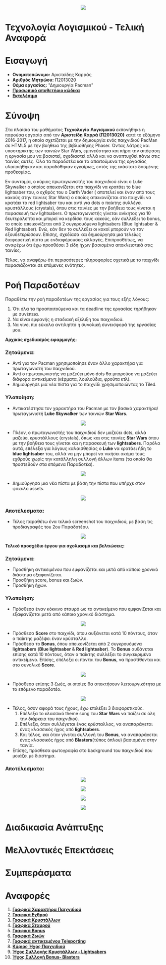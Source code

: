 <p align="center">
      <img src="https://cloud.githubusercontent.com/assets/17282953/26778214/06444900-49e9-11e7-8db9-b6a4d1c05c6c.png">
</p>

# Τεχνολογία Λογισμικού - Τελική Αναφορά

# 	Εισαγωγή
*	**Ονοματεπώνυμο:** Αριστείδης Καρράς
*	**Αριθμός Μητρώου:** Π2013020
*	**Θέμα εργασίας:** "Δημιουργία Pacman"
*	**[Προσωπικό αποθετήριο κώδικα](https://github.com/ArisKarras/pacman "Aris's Repository")**
*	**[Εκτελέσιμο](https://ariskarras.github.io/pacman/pacman.html "Aris's Pacman")**

# Σύνοψη
 Στα πλαίσια του μαθήματος **Τεχνολογία Λογισμικού** εκπονήθηκε η παρούσα εργασία από τον **Αριστείδη Καρρά (Π2013020)** κατά το εξάμηνο 2016-2017, η οποία σχετίζεται με την δημιουργία ενός παιχνιδιού PacMan σε HTML5 με την βοήθεια της βιβλιοθήκης Phaser. Όντας λάτρης και υποστηρικτής των ταινιών Star Wars, εμπνεύστηκα και πήρα την απόφαση η εργασία μου να βασιστεί, σχεδιαστεί αλλά και να αναπτυχθεί πάνω στις ταινίες αυτές. Όλα τα παραδοτέα και τα απαιτούμενα της εργασίας υλοποιήθηκαν και παραδόθηκαν εγκαίρως, εντός της εκάστοτε δοσμένης προθεσμίας. 
 
Εν συντομία, ο κύριος πρωταγωνιστής του παιχνιδιού είναι ο Luke Skywalker ο οποίος απεικονίζεται στο παιχνίδι να κρατάει το blue lightsaber του, ο εχθρός του ο Darth Vader ( αποτελεί και έναν από τους κακούς στην ταινίες Star Wars) ο οποίος απεικονίζεται στο παιχνίδι να κρατάει το red lightsaber του  και αντί για dots ο παίκτης συλλέγει κρυστάλλους (crystals), όπου στις ταινίες με την βοήθεια τους γίνεται η παρασκευή των lightsabers. Ο πρωταγωνιστής γίνεται ανίκητος για 10 δευτερόλεπτα και μπορεί να κερδίσει τους κακούς, εάν συλλέξει το bonus, το οποίο απεικονίζεται από 2 συγκρουόμενα lightsabers (Blue lightsaber & Red lightsaber). Ενώ, εάν δεν το συλλέξει οι κακοί μπορούν να τον εξουδετερώσουν. Επίσης, σχεδίασα και δημιούργησα μια τελείως διαφορετική πίστα με ενδιαφέρουσες αλλαγές. Επιπροσθέτως, να αναφέρω ότι έχω προσθέσει 3 είδη ήχων βασισμένα αποκλειστικά στις ταινίες.  

Τέλος, να αναφέρω ότι περισσότερες πληροφορίες σχετικά με το παιχνίδι παρασιάζονται σε επόμενες ενότητες.

# Ροή Παραδοτέων 
Παραθέτω την ροή παραδοτέων της εργασίας για τους εξής λόγους:
1. Ότι όλα τα προαπαιτούμενα και τα deadline της εργασίας τηρήθηκαν με συνέπεια.
2. Να είναι εμφανής η σταδιακή εξέλιξη του παιχνιδιού.
3. Να γίνει πιο εύκολα αντιληπτό η συνολική συνεισφορά της εργασίας μου.

**Aρχικός σχεδιασμός εφαρμογής:**
### Ζητούμενα:
  *	Αντί για τον Pacman χρησιμοποίησε έναν άλλο χαρακτήρα για πρωταγωνιστή του παιχνιδιού.
  *	Αντί ο πρωταγωνιστής να μαζεύει μόνο dots θα μπορούσε να μαζεύει διάφορα αντικείμενα (κέρματα, λουλούδια, φρούτα κτλ).
  *	Δημιούργησε μια νέα πίστα για το παιχνίδι χρησιμοποιώντας το Tiled.

### Υλοποίηση:
  * Αντικατέστησα τον χαρακτήρα του Pacman με τον βασικό χαρακτήρα/πρωταγωνιστή **Luke Skywalker** των ταινιών **Star Wars**.
  <p align="center">
      <img src="https://cloud.githubusercontent.com/assets/17282953/26609011/579a84fe-45a7-11e7-8d5a-44459a5c6d66.png">
  </p>
  
  * Πλέον, ο πρωταγωνιστής του παιχνιδιού δεν μαζεύει dots, αλλά μαζεύει κρυστάλλους (crystals), όπως και στις ταινίες **Star Wars** όπου με την βοήθεια τους γίνεται και η παρασκευή των **lightsabers**. Παρόλα αυτά, επέλεξα για λόγους καλαισθησίας ο **Luke** να κρατάει ήδη το **blue lightsaber** του, αλλά να μην μπορεί να νικήσει ακόμα τους εχθρούς χωρίς την κατάλληλη συλλογή άλλων items (τα οποία θα προστεθούν στα επόμενα Παραδοτέα).    

  <p align="center">
      <img src="https://cloud.githubusercontent.com/assets/17282953/26609036/78cd5764-45a7-11e7-98d3-c39f39b7de08.png">
  </p>
  
  * Δημιούργησα μια νέα πίστα με βάση την πίστα που υπήρχε στον φάκελο assets.
  
 <p align="center">
      <img src="https://cloud.githubusercontent.com/assets/17282953/26609060/9a6bb15e-45a7-11e7-8b71-e64e80445cf9.png">
 </p>

### Αποτέλεσματα:
  * Τέλος παραθέτω ένα τελικό screenshot του παιχνιδιού, με βάση τις προδιαγραφές του 2ου Παραδοτέου.

<p align="center">
      <img src="https://cloud.githubusercontent.com/assets/17282953/26609076/b6931e08-45a7-11e7-8562-800b112118ad.png">
</p>

**Τελικό προσχέδιο έργου για σχολιασμό και βελτιώσεις:** 
### Ζητούμενα:
  * Προσθήκη αντικειμένου που εμφανίζεται και μετά από κάποιο χρονικό διάστημα εξαφανίζεται.
  * Προσθήκη score, bonus και ζωών.
  * Προσθήκη ήχων.
  
### Υλοποίηση:
  * Πρόσθεσα έναν κόκκινο σταυρό ως το αντικείμενο που εμφανίζεται και εξαφανίζεται μετά από κάποιο χρονικό διάστημα. 
<p align="center">
      <img src="https://cloud.githubusercontent.com/assets/17282953/26609086/ca62bc40-45a7-11e7-9ad5-2ba0d3cd29f5.png">
</p>

  * Πρόσθεσα **Score** στο παιχνίδι, όπου αυξάνεται κατά 10 πόντους, όταν ο παίκτης μαζέψει έναν κρύσταλλο. 
  * Πρόσθεσα το **Bonus**, όπου απεικονίζεται από 2 συγκρουόμενα **lightsabers** (**Blue lightsaber** & **Red lightsaber**). Το **Bonus** αυξάνεται επίσης κατά 10 πόντους, όταν ο παίκτης συλλέξει το συγκεκριμένο αντικείμενο. Επίσης, επέλεξα οι πόντοι του **Bonus**, να προστίθενται και στο συνολικό **Score**.
<p align="center">
      <img src="https://cloud.githubusercontent.com/assets/17282953/26609112/0650bd06-45a8-11e7-90de-1afa605e01a7.png">
</p>

  * Πρόσθεσα επίσης 3 ζωές, οι οποίες θα αποκτήσουν λειτουργικότητα με το επόμενο παραδοτέο.
<p align="center">
      <img src="https://cloud.githubusercontent.com/assets/17282953/26609124/171cdc46-45a8-11e7-8bf0-377afb030657.png">
</p>

  * Τέλος, όσον αφορά τους ήχους, έχω επιλέξει 3 διαφορετικούς.
    1. Επέλεξα το κλασσικό theme song του **Star Wars** να παίζει σε όλη την διάρκεια του παιχνιδιού.
    2. Επέλεξα, όταν συλλέγεται ένας κρύσταλλος, να αναπαράγεται ένας κλασσικός ήχος από **lightsabers**.
    3. Και τέλος, και όταν γίνεται συλλογή του **Bonus**, να αναπαράγεται ένας κλασσικός ήχος από **Blasters**(τύπος όπλου) βασισμένα στην ταινία.  
  * Επίσης, πρόσθεσα φωτογραφία στο background του παιχνιδιού που μοιάζει με διάστημα.
 
### Αποτέλεσματα:
  
<p align="center">
      <img src="https://cloud.githubusercontent.com/assets/17282953/26609133/291348fe-45a8-11e7-8a34-c6cd271086ba.png">
</p>

<p align="center">
      <img src="https://cloud.githubusercontent.com/assets/17282953/26828915/1a55a216-4acc-11e7-9e2c-be37494a8c60.png">
</p>

<p align="center">
      <img src="https://cloud.githubusercontent.com/assets/17282953/26828970/57d212fa-4acc-11e7-83a2-fa6639b96c07.png">
</p>

<p align="center">
      <img src="https://cloud.githubusercontent.com/assets/17282953/26829001/7aa029a2-4acc-11e7-93e5-c4fd07dcdb8a.png">
</p>


# Διαδικασία Ανάπτυξης
 
# Μελλοντικές Επεκτάσεις
 
# Συμπεράσματα
 
# Αναφορές
1. **[Γραφικά Χαρακτήρα Παιχνιδιού](https://gr.pinterest.com/pin/137148751122666263/)**
2. **[Γραφικά Εχθρού](http://tsgk.captainn.net/index.php?p=search&q=darth+vader)**
3. **[Γραφικά Κρυστάλλων](http://finalfantasy.wikia.com/wiki/File:FFI_PSP_Crystal.png)**
4. **[Γραφικά Σταυρού](http://www.purezc.net/index.php?page=tiles&id=592)**
5. **[Γραφικά Bonus](http://www.purezc.net/index.php?page=tiles&id=592)**
6. **[Γραφικά Ζωών](http://makepixelart.com/peoplepods/files/images/12067.resized.png)**
7. **[Γραφικά αντικειμένου Teleporting](http://www.purezc.net/index.php?page=tiles&id=592)**
8. **[Κύριος Ήχος Παιχνιδιού](http://www.soundboard.com/sb/starwars)**
9. **[Ήχος Συλλογής Κρυστάλλων - Lightsabers](http://www.soundboard.com/sb/starwars)**
10. **[Ήχος Συλλογή Bonus- Blasters](http://www.soundboard.com/sb/starwars)**
